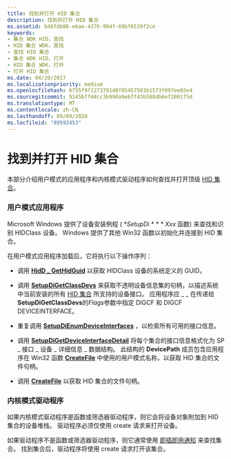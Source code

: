 ```yaml
---
title: 找到并打开 HID 集合
description: 找到并打开 HID 集合
ms.assetid: b46fdb06-e6ae-4376-994f-69bf6539f2ce
keywords:
- 集合 WDK HID，查找
- HID 集合 WDK，查找
- 查找 HID 集合
- 集合 WDK HID，打开
- HID 集合 WDK，打开
- 打开 HID 集合
ms.date: 04/20/2017
ms.localizationpriority: medium
ms.openlocfilehash: 6755f9f1273791d8f85457503b1573f097ee03e4
ms.sourcegitcommit: 9145bffd4cc3b990a9ebff43b588db6ef2001f5d
ms.translationtype: MT
ms.contentlocale: zh-CN
ms.lasthandoff: 09/09/2020
ms.locfileid: "89592453"
---
```

# <a name="finding-and-opening-a-hid-collection"></a>找到并打开 HID 集合





本部分介绍用户模式的应用程序和内核模式驱动程序如何查找并打开顶级 [HID 集合](hid-collections.md)。

### <a name="user-mode-application"></a>用户模式应用程序

Microsoft Windows 提供了设备安装例程 ( **SetupDi * * * Xxx* 函数) 来查找和识别 HIDClass 设备。 Windows 提供了其他 Win32 函数以初始化并连接到 HID 集合。

在用户模式应用程序加载后，它将执行以下操作序列：

-   调用 [**HidD \_ GetHidGuid**](/windows-hardware/drivers/ddi/hidsdi/nf-hidsdi-hidd_gethidguid) 以获取 HIDClass 设备的系统定义的 GUID。

-   调用 [**SetupDiGetClassDevs**](/windows/desktop/api/setupapi/nf-setupapi-setupdigetclassdevsw) 来获取不透明设备信息集的句柄，以描述系统中当前安装的所有 [HID 集合](hid-collections.md) 所支持的设备接口。 应用程序应 \_ \_ 在传递给**SetupDiGetClassDevs**的*Flags*参数中指定 DIGCF 和 DIGCF DEVICEINTERFACE。

-   重复调用 [**SetupDiEnumDeviceInterfaces**](/windows/desktop/api/setupapi/nf-setupapi-setupdienumdeviceinterfaces) ，以检索所有可用的接口信息。

-   调用 [**SetupDiGetDeviceInterfaceDetail**](/windows/desktop/api/setupapi/nf-setupapi-setupdigetdeviceinterfacedetaila) 将每个集合的接口信息格式化为 SP \_ 接口 \_ 设备 \_ 详细信息 \_ 数据结构。 此结构的 **DevicePath** 成员包含应用程序在 Win32 函数 [**CreateFile**](/windows/desktop/api/fileapi/nf-fileapi-createfilea) 中使用的用户模式名称，以获取 HID 集合的文件句柄。

-   调用 [**CreateFile**](/windows/desktop/api/fileapi/nf-fileapi-createfilea) 以获取 HID 集合的文件句柄。

### <a name="kernel-mode-driver"></a>内核模式驱动程序

如果内核模式驱动程序是函数或筛选器驱动程序，则它会将设备对象附加到 HID 集合的设备堆栈。 驱动程序必须仅使用 create 请求来打开设备。

如果驱动程序不是函数或筛选器驱动程序，则它通常使用 [即插即用通知](../kernel/pnp-notification-overview.md) 来查找集合。 找到集合后，驱动程序将使用 create 请求打开该集合。

 

